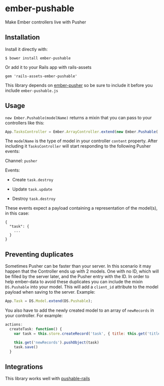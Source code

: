 # ember-pushable

Make Ember controllers live with Pusher

## Installation

Install it directly with:

```
$ bower install ember-pushable
```

Or add it to your Rails app with rails-assets

```
gem 'rails-assets-ember-pushable'
```

This library depends on [ember-pusher](https://github.com/jamiebikies/ember-pusher)
so be sure to include it before you include `ember-pushable.js`

## Usage

`new Ember.Pushable(modelName)` returns a mixin that you can pass to your controllers like this:

```javascript
App.TasksController = Ember.ArrayController.extend(new Ember.Pushable('task'))
```

The `modelName` is the type of model in your controller `content` property.
After including it `TasksController` will start responding to the following Pusher events:

Channel: `pusher`

Events:

- Create
`task.destroy`

- Update
`task.update`

- Destroy
`task.destroy`

These events expect a payload containing a representation of the model(s), in this case:

```
{
  "task": {
    ...
  }
}
```

## Preventing duplicates

Sometimes Pusher can be faster than your server. In this scenario it may happen that the Controller ends up with 2 models. One with no ID, which will be filled by the server later, and the Pusher entry with the ID.
In order to help ember-data to avoid these duplicates you can include the mixin `DS.Pushable` into your model. This will add a `client_id` attribute to the model payload when saving to the server. Example:

```javascript
App.Task = DS.Model.extend(DS.Pushable);
```

You also have to add the newly created model to an array of `newRecords` in your controller. For example:

```javascript
actions:
  createTask: function() {
    var task = this.store.createRecord('task', { title: this.get('title') })

    this.get('newRecords').pushObject(task)
    task.save()
  }
```

## Integrations

This library works well with [pushable-rails](https://github.com/matteodepalo/pushable-rails)

